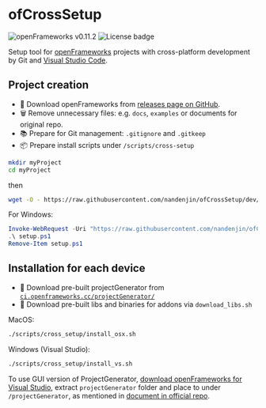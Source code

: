 # ofCrossSetup

![openFrameworks v0.11.2](https://img.shields.io/badge/openFrameworks-0.11.2-lightgrey?style=flat-square)
![License badge](https://img.shields.io/github/license/nandenjin/ofcrosssetup?style=flat-square)

Setup tool for [openFrameworks](https://openframeworks.cc/) projects with cross-platform development by Git and [Visual Studio Code](https://code.visualstudio.com/).

## Project creation

- 🚀 Download openFrameworks from [releases page on GitHub](https://github.com/openframeworks/openFrameworks/releases).
- 🗑️ Remove unnecessary files: e.g. `docs`, `examples` or documents for original repo.
- 📚 Prepare for Git management: `.gitignore` and `.gitkeep`
- 📦 Prepare install scripts under `/scripts/cross-setup`

```bash
mkdir myProject
cd myProject
```

then

```bash
wget -O - https://raw.githubusercontent.com/nandenjin/ofCrossSetup/dev/setup.sh | bash
```

For Windows:

```ps1
Invoke-WebRequest -Uri "https://raw.githubusercontent.com/nandenjin/ofCrossSetup/dev/setup.ps1" -OutFile "setup.ps1"
.\ setup.ps1
Remove-Item setup.ps1
```

## Installation for each device

- 🚀 Download pre-built projectGenerator from [`ci.openframeworks.cc/projectGenerator/`](http://ci.openframeworks.cc/projectGenerator/)
- 🚀 Download pre-built libs and binaries for addons via `download_libs.sh`

MacOS:

```bash
./scripts/cross_setup/install_osx.sh
```

Windows (Visual Studio):

```sh
./scripts/cross_setup/install_vs.sh
```

To use GUI version of ProjectGenerator, [download openFrameworks for Visual Studio](https://openframeworks.cc/download/), extract `projectGenerator` folder and place to under `/projectGenerator`, as mentioned in [document in official repo](https://github.com/openframeworks/openFrameworks/blob/master/INSTALL_FROM_GITHUB.md#get-the-project-generator).
